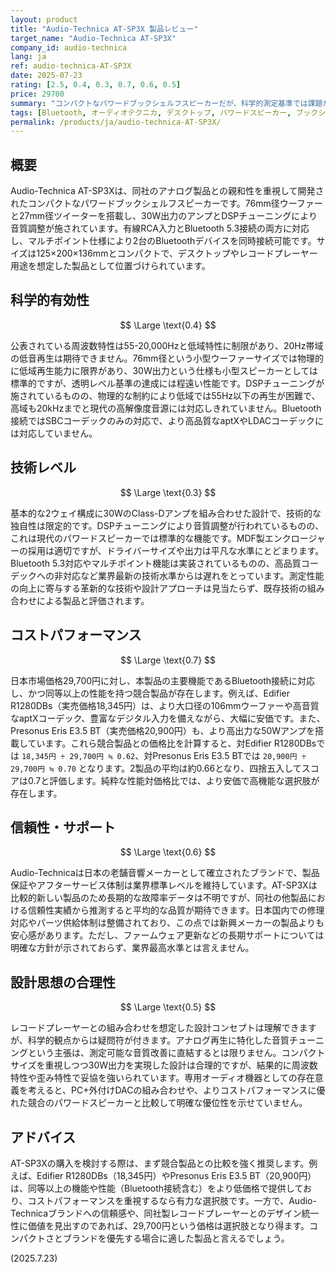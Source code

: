 ```yaml
---
layout: product
title: "Audio-Technica AT-SP3X 製品レビュー"
target_name: "Audio-Technica AT-SP3X"
company_id: audio-technica
lang: ja
ref: audio-technica-AT-SP3X
date: 2025-07-23
rating: [2.5, 0.4, 0.3, 0.7, 0.6, 0.5]
price: 29700
summary: "コンパクトなパワードブックシェルフスピーカーだが、科学的測定基準では課題が残り、コストパフォーマンスは同等機能の競合製品と比較して平均をやや上回る水準。"
tags: [Bluetooth, オーディオテクニカ, デスクトップ, パワードスピーカー, ブックシェルフ]
permalink: /products/ja/audio-technica-AT-SP3X/
---
```

## 概要

Audio-Technica AT-SP3Xは、同社のアナログ製品との親和性を重視して開発されたコンパクトなパワードブックシェルフスピーカーです。76mm径ウーファーと27mm径ツイーターを搭載し、30W出力のアンプとDSPチューニングにより音質調整が施されています。有線RCA入力とBluetooth 5.3接続の両方に対応し、マルチポイント仕様により2台のBluetoothデバイスを同時接続可能です。サイズは125×200×136mmとコンパクトで、デスクトップやレコードプレーヤー用途を想定した製品として位置づけられています。

## 科学的有効性

$$ \Large \text{0.4} $$

公表されている周波数特性は55-20,000Hzと低域特性に制限があり、20Hz帯域の低音再生は期待できません。76mm径という小型ウーファーサイズでは物理的に低域再生能力に限界があり、30W出力という仕様も小型スピーカーとしては標準的ですが、透明レベル基準の達成には程遠い性能です。DSPチューニングが施されているものの、物理的な制約により低域では55Hz以下の再生が困難で、高域も20kHzまでと現代の高解像度音源には対応しきれていません。Bluetooth接続ではSBCコーデックのみの対応で、より高品質なaptXやLDACコーデックには対応していません。

## 技術レベル

$$ \Large \text{0.3} $$

基本的な2ウェイ構成に30WのClass-Dアンプを組み合わせた設計で、技術的な独自性は限定的です。DSPチューニングにより音質調整が行われているものの、これは現代のパワードスピーカーでは標準的な機能です。MDF製エンクロージャーの採用は適切ですが、ドライバーサイズや出力は平凡な水準にとどまります。Bluetooth 5.3対応やマルチポイント機能は実装されているものの、高品質コーデックへの非対応など業界最新の技術水準からは遅れをとっています。測定性能の向上に寄与する革新的な技術や設計アプローチは見当たらず、既存技術の組み合わせによる製品と評価されます。

## コストパフォーマンス

$$ \Large \text{0.7} $$

日本市場価格29,700円に対し、本製品の主要機能であるBluetooth接続に対応し、かつ同等以上の性能を持つ競合製品が存在します。例えば、Edifier R1280DBs（実売価格18,345円）は、より大口径の106mmウーファーや高音質なaptXコーデック、豊富なデジタル入力を備えながら、大幅に安価です。また、Presonus Eris E3.5 BT（実売価格20,900円）も、より高出力な50Wアンプを搭載しています。これら競合製品との価格比を計算すると、対Edifier R1280DBsでは `18,345円 ÷ 29,700円 ≒ 0.62`、対Presonus Eris E3.5 BTでは `20,900円 ÷ 29,700円 ≒ 0.70` となります。2製品の平均は約0.66となり、四捨五入してスコアは0.7と評価します。純粋な性能対価格比では、より安価で高機能な選択肢が存在します。

## 信頼性・サポート

$$ \Large \text{0.6} $$

Audio-Technicaは日本の老舗音響メーカーとして確立されたブランドで、製品保証やアフターサービス体制は業界標準レベルを維持しています。AT-SP3Xは比較的新しい製品のため長期的な故障率データは不明ですが、同社の他製品における信頼性実績から推測すると平均的な品質が期待できます。日本国内での修理対応やパーツ供給体制は整備されており、この点では新興メーカーの製品よりも安心感があります。ただし、ファームウェア更新などの長期サポートについては明確な方針が示されておらず、業界最高水準とは言えません。

## 設計思想の合理性

$$ \Large \text{0.5} $$

レコードプレーヤーとの組み合わせを想定した設計コンセプトは理解できますが、科学的観点からは疑問符が付きます。アナログ再生に特化した音質チューニングという主張は、測定可能な音質改善に直結するとは限りません。コンパクトサイズを重視しつつ30W出力を実現した設計は合理的ですが、結果的に周波数特性や歪み特性で妥協を強いられています。専用オーディオ機器としての存在意義を考えると、PC+外付けDACの組み合わせや、よりコストパフォーマンスに優れた競合のパワードスピーカーと比較して明確な優位性を示せていません。

## アドバイス

AT-SP3Xの購入を検討する際は、まず競合製品との比較を強く推奨します。例えば、Edifier R1280DBs（18,345円）やPresonus Eris E3.5 BT（20,900円）は、同等以上の機能や性能（Bluetooth接続含む）をより低価格で提供しており、コストパフォーマンスを重視するなら有力な選択肢です。一方で、Audio-Technicaブランドへの信頼感や、同社製レコードプレーヤーとのデザイン統一性に価値を見出すのであれば、29,700円という価格は選択肢となり得ます。コンパクトさとブランドを優先する場合に適した製品と言えるでしょう。

(2025.7.23)
